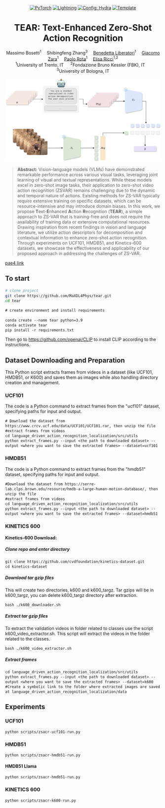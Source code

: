 
<div align="center">
<a href="https://pytorch.org/get-started/locally/"><img alt="PyTorch" src="https://img.shields.io/badge/PyTorch-ee4c2c?logo=pytorch&logoColor=white"></a>
<a href="https://pytorchlightning.ai/"><img alt="Lightning" src="https://img.shields.io/badge/-Lightning-792ee5?logo=pytorchlightning&logoColor=white"></a>
<a href="https://hydra.cc/"><img alt="Config: Hydra" src="https://img.shields.io/badge/Config-Hydra-89b8cd"></a>
<a href="https://github.com/ashleve/lightning-hydra-template"><img alt="Template" src="https://img.shields.io/badge/-Lightning--Hydra--Template-017F2F?style=flat&logo=github&labelColor=gray"></a><br>
</div>
<div align="center">
<h1>TEAR:  Text-Enhanced Zero-Shot Action Recognition</h1>
<div>
    Massimo Bosetti</a><sup>1</sup>&emsp;
    Shibingfeng Zhang</a><sup>3</sup>&emsp;
    <a href='https://scholar.google.com/citations?user=UhOIjIwAAAAJ&hl=en&oi=ao' target='_blank'>Benedetta Liberatori</a><sup>1</sup>&emsp; 
    <a href='https://scholar.google.com/citations?hl=en&user=KvwYqUUAAAAJ' target='_blank'>Giacomo Zara</a><sup>1</sup>&emsp;
    <a href='https://scholar.google.it/citations?user=K1goGQ4AAAAJ&hl=it&oi=ao' target='_blank'>Paolo Rota</a><sup>1</sup>&emsp;
    <a href='https://scholar.google.com/citations?hl=en&user=xf1T870AAAAJ' target='_blank'>Elisa Ricci</a><sup>1,2</sup> 
</div>
<div>
    <sup>1</sup>University of Trento, IT &emsp;
    <sup>2</sup>Fondazione Bruno Kessler (FBK), IT &emsp; 
    <sup>3</sup>University of Bologna, IT
</div>

<br>
<img src="media/method.jpg" alt="Paper" width="1200">
<div align="left">

> **Abstract:** Vision-language models (VLMs) have demonstrated remarkable performance across various visual tasks,
leveraging joint learning of visual and textual representations. While these models excel in zero-shot image tasks,
their application to zero-shot video action recognition (ZSVAR) remains challenging due to the dynamic and temporal
nature of actions.
Existing methods for ZS-VAR typically require extensive training on specific datasets, which can be resource-intensive
and may introduce domain biases.
In this work, we propose **T**ext-**E**nhanced **A**ction **R**ecognition (**TEAR**), a simple approach to ZS-VAR that is training-free and does not require the availability of training data or extensive computational resources. Drawing inspiration from recent findings in vision and language literature, we utilize action descriptors for decomposition and contextual information to enhance zero-shot action recognition. 
Through experiments on UCF101, HMDB51, and Kinetics-600 datasets, we showcase the effectiveness and applicability of our proposed approach in addressing the challenges of ZS-VAR.

[pae4 link](http://arxiv.org/abs/2408.16412)

## To start

```bash
# clone project
git clone https://github.com/MaXDL4Phys/tear.git
cd tear
```
```
# create environment and install requirements

conda create --name tear python=3.9
conda activate tear
pip install -r requirements.txt
```
Then go to https://github.com/openai/CLIP to install CLIP according to the instructions.

## Dataset Downloading and Preparation
This Python script extracts frames from videos in a dataset (like UCF101, HMDB51, or K600)
and saves them as images while also handling directory creation and management.
### UCF101

The code is a Python command to extract frames from the 
"ucf101" dataset, specifying paths for input and output.
```
# Download the dataset from https://www.crcv.ucf.edu/data/UCF101/UCF101.rar, then unzip the file
#extract frames from videos
cd language_driven_action_recognition_localization/src/utils
python extract_frames.py --input <the path to downloaded dataset> --output <where you want to save the extracted frames> --dataset=ucf101
```
### HMDB51
The code is a Python command to extract frames from the 
"hmdb51" dataset, specifying paths for input and output.
```
#Download the dataset from https://serre-lab.clps.brown.edu/resource/hmdb-a-large-human-motion-database/, then unzip the file
#extract frames from videos
cd language_driven_action_recognition_localization/src/utils
python extract_frames.py --input <the path to downloaded dataset> --output <where you want to save the extracted frames> --dataset=hmdb51
```
### KINETICS 600
#### Kinetics-600 Download:

##### Clone repo and enter directory
```
git clone https://github.com/cvdfoundation/kinetics-dataset.git
cd kinetics-dataset
```
##### Download tar gzip files
This will create two directories, k600 and k600_targz. Tar gzips will be in k600_targz, you can delete k600_targz directory after extraction.
```
bash ./k600_downloader.sh
```
##### Extract tar gzip files
To extract the validation videos in folder related to classes use the script k600_video_extractor.sh. This script will extract the videos in the folder related to the classes.
```
bash ./k600_video_extractor.sh
```
##### Extract frames
```
cd language_driven_action_recognition_localization/src/utils
python extract_frames.py --input <the path to downloaded dataset> --output <where you want to save the extracted frames> --dataset=k600
#Create a symbolic link to the folder where extracted images are saved at language_driven_action_recognition_localization/data
```



## Experiments

### UCF101
```
python scripts/zsacr-ucf101-run.py
```
### HMDB51
```
python scripts/zsacr-hmdb51-run.py
```
#### HMDB51 Llama
```
python scripts/zsacr-hmdb51-run.py
```


### KINETICS 600
```
python scripts/zsacr-k600-run.py
```
